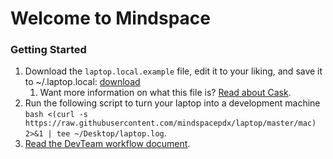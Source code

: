 # Welcome to Mindspace

### Getting Started

1. Download the `laptop.local.example` file, edit it to your liking, and save it to ~/.laptop.local:  [download](https://github.com/mindspacepdx/laptop/blob/master/misc/laptop.local.example)
    1. Want more information on what this file is? [Read about Cask](http://caskroom.io).
1. Run the following script to turn your laptop into a development machine `bash <(curl -s https://raw.githubusercontent.com/mindspacepdx/laptop/master/mac) 2>&1 | tee ~/Desktop/laptop.log`.
1. [Read the DevTeam workflow document](https://github.com/mindspacepdx/documentation/blob/master/getting-started/workflow.md).
